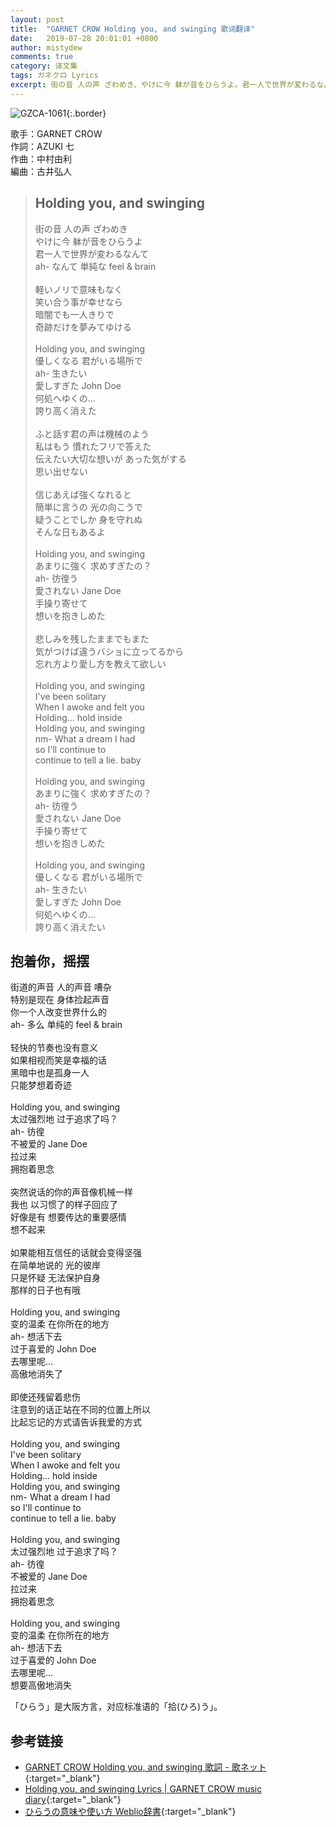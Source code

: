 ```yaml
---
layout: post
title:  "GARNET CROW Holding you, and swinging 歌词翻译"
date:   2019-07-28 20:01:01 +0800
author: mistydew
comments: true
category: 译文集
tags: ガネクロ Lyrics
excerpt: 街の音 人の声 ざわめき、やけに今 躰が音をひらうよ。君一人で世界が変わるなんて、ah- なんて 単純な feel & brain。
---
```

![GZCA-1061](https://crowsub.github.io/images/discography/album/GZCA-1061.jpg){:.border}

歌手：GARNET CROW<br>
作詞：AZUKI 七<br>
作曲：中村由利<br>
編曲：古井弘人

<blockquote class="lyric-original">
  <h2>Holding you, and swinging</h2>
  <p>
    街の音 人の声 ざわめき<br>
    やけに今 躰が音をひらうよ<br>
    君一人で世界が変わるなんて<br>
    ah- なんて 単純な feel & brain<br>
    <br>
    軽いノリで意味もなく<br>
    笑い合う事が幸せなら<br>
    暗闇でも一人きりで<br>
    奇跡だけを夢みてゆける<br>
    <br>
    Holding you, and swinging<br>
    優しくなる 君がいる場所で<br>
    ah- 生きたい<br>
    愛しすぎた John Doe<br>
    何処へゆくの…<br>
    誇り高く消えた<br>
    <br>
    ふと話す君の声は機械のよう<br>
    私はもう 慣れたフリで答えた<br>
    伝えたい大切な想いが あった気がする<br>
    思い出せない<br>
    <br>
    信じあえば強くなれると<br>
    簡単に言うの 光の向こうで<br>
    疑うことでしか 身を守れぬ<br>
    そんな日もあるよ<br>
    <br>
    Holding you, and swinging<br>
    あまりに強く 求めすぎたの？<br>
    ah- 彷徨う<br>
    愛されない Jane Doe<br>
    手操り寄せて<br>
    想いを抱きしめた<br>
    <br>
    悲しみを残したままでもまた<br>
    気がつけば違うバショに立ってるから<br>
    忘れ方より愛し方を教えて欲しい<br>
    <br>
    Holding you, and swinging<br>
    I've been solitary<br>
    When I awoke and felt you<br>
    Holding... hold inside<br>
    Holding you, and swinging<br>
    nm- What a dream I had<br>
    so I'll continue to<br>
    continue to tell a lie. baby<br>
    <br>
    Holding you, and swinging<br>
    あまりに強く 求めすぎたの？<br>
    ah- 彷徨う<br>
    愛されない Jane Doe<br>
    手操り寄せて<br>
    想いを抱きしめた<br>
    <br>
    Holding you, and swinging<br>
    優しくなる 君がいる場所で<br>
    ah- 生きたい<br>
    愛しすぎた John Doe<br>
    何処へゆくの…<br>
    誇り高く消えたい
  </p>
</blockquote>

<div class="lyric-translation">
  <h2>抱着你，摇摆</h2>
  <p>
    街道的声音 人的声音 嘈杂<br>
    特别是现在 身体捡起声音<br>
    你一个人改变世界什么的<br>
    ah- 多么 单纯的 feel & brain<br>
    <br>
    轻快的节奏也没有意义<br>
    如果相视而笑是幸福的话<br>
    黑暗中也是孤身一人<br>
    只能梦想着奇迹<br>
    <br>
    Holding you, and swinging<br>
    太过强烈地 过于追求了吗？<br>
    ah- 彷徨<br>
    不被爱的 Jane Doe<br>
    拉过来<br>
    拥抱着思念<br>
    <br>
    突然说话的你的声音像机械一样<br>
    我也 以习惯了的样子回应了<br>
    好像是有 想要传达的重要感情<br>
    想不起来<br>
    <br>
    如果能相互信任的话就会变得坚强<br>
    在简单地说的 光的彼岸<br>
    只是怀疑 无法保护自身<br>
    那样的日子也有哦<br>
    <br>
    Holding you, and swinging<br>
    变的温柔 在你所在的地方<br>
    ah- 想活下去<br>
    过于喜爱的 John Doe<br>
    去哪里呢…<br>
    高傲地消失了<br>
    <br>
    即使还残留着悲伤<br>
    注意到的话正站在不同的位置上所以<br>
    比起忘记的方式请告诉我爱的方式<br>
    <br>
    Holding you, and swinging<br>
    I've been solitary<br>
    When I awoke and felt you<br>
    Holding... hold inside<br>
    Holding you, and swinging<br>
    nm- What a dream I had<br>
    so I'll continue to<br>
    continue to tell a lie. baby<br>
    <br>
    Holding you, and swinging<br>
    太过强烈地 过于追求了吗？<br>
    ah- 彷徨<br>
    不被爱的 Jane Doe<br>
    拉过来<br>
    拥抱着思念<br>
    <br>
    Holding you, and swinging<br>
    变的温柔 在你所在的地方<br>
    ah- 想活下去<br>
    过于喜爱的 John Doe<br>
    去哪里呢…<br>
    想要高傲地消失
  </p>
</div>

「ひらう」是大阪方言，对应标准语的「拾(ひろ)う」。

## 参考链接

* [GARNET CROW Holding you, and swinging 歌詞 - 歌ネット](https://www.uta-net.com/song/20141/){:target="_blank"}
* [Holding you, and swinging Lyrics \| GARNET CROW music diary](https://crowsub.github.io/lyrics/original/Holding%20you,%20and%20swinging.html){:target="_blank"}
* [ひらうの意味や使い方 Weblio辞書](https://www.weblio.jp/content/ひらう){:target="_blank"}
